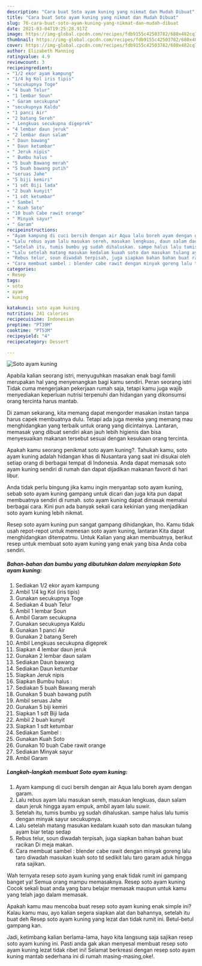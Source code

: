 ```yaml
---
description: "Cara buat Soto ayam kuning yang nikmat dan Mudah Dibuat"
title: "Cara buat Soto ayam kuning yang nikmat dan Mudah Dibuat"
slug: 76-cara-buat-soto-ayam-kuning-yang-nikmat-dan-mudah-dibuat
date: 2021-03-04T19:25:28.917Z
image: https://img-global.cpcdn.com/recipes/fdb9155c42503782/680x482cq70/soto-ayam-kuning-foto-resep-utama.jpg
thumbnail: https://img-global.cpcdn.com/recipes/fdb9155c42503782/680x482cq70/soto-ayam-kuning-foto-resep-utama.jpg
cover: https://img-global.cpcdn.com/recipes/fdb9155c42503782/680x482cq70/soto-ayam-kuning-foto-resep-utama.jpg
author: Elizabeth Manning
ratingvalue: 4.9
reviewcount: 3
recipeingredient:
- "1/2 ekor ayam kampung"
- "1/4 kg Kol iris tipis"
- "secukupnya Toge"
- "4 buah Telur"
- "1 lembar Soun"
- " Garam secukupna"
- "secukupnya Kaldu"
- "1 panci Air"
- "2 batang Sereh"
- " Lengkuas secukupna digeprek"
- "4 lembar daun jeruk"
- "2 lembar daun salam"
- " Daun bawang"
- " Daun ketumbar"
- " Jeruk nipis"
- " Bumbu halus "
- "5 buah Bawang merah"
- "5 buah bawang putih"
- "seruas Jahe"
- "5 biji kemiri"
- "1 sdt Biji lada"
- "2 buah kunyit"
- "1 sdt ketumbar"
- " Sambel "
- " Kuah Soto"
- "10 buah Cabe rawit orange"
- " Minyak sayur"
- " Garam"
recipeinstructions:
- "Ayam kampung di cuci bersih dengan air Aqua lalu boreh ayam dengan garam."
- "Lalu rebus ayam lalu masukan sereh, masukan lengkuas, daun salam daun jeruk hingga ayam empuk, ambil ayam lalu suwir."
- "Setelah itu, tumis bumbu yg sudah dihaluskan. sampe halus lalu tumis dengan minyak sayur secukupnya."
- "Lalu setelah matang masukan kedalam kuaah soto dan masukan tulang ayam biar tetap sedap"
- "Rebus telur, soun diwadah terpisah, juga siapkan bahan bahan buat racikan Di meja makan."
- "Cara membuat sambel : blender cabe rawit dengan minyak goreng lalu taro diwadah masukan kuah soto td sedikit lalu taro garam aduk hingga rata sajikan."
categories:
- Resep
tags:
- soto
- ayam
- kuning

katakunci: soto ayam kuning 
nutrition: 241 calories
recipecuisine: Indonesian
preptime: "PT39M"
cooktime: "PT53M"
recipeyield: "4"
recipecategory: Dessert

---
```



![Soto ayam kuning](https://img-global.cpcdn.com/recipes/fdb9155c42503782/680x482cq70/soto-ayam-kuning-foto-resep-utama.jpg)

Apabila kalian seorang istri, menyuguhkan masakan enak bagi famili merupakan hal yang menyenangkan bagi kamu sendiri. Peran seorang istri Tidak cuma mengerjakan pekerjaan rumah saja, tetapi kamu juga wajib menyediakan keperluan nutrisi terpenuhi dan hidangan yang dikonsumsi orang tercinta harus mantab.

Di zaman  sekarang, kita memang dapat mengorder masakan instan tanpa harus capek membuatnya dulu. Tetapi ada juga mereka yang memang mau menghidangkan yang terbaik untuk orang yang dicintainya. Lantaran, memasak yang dibuat sendiri akan jauh lebih higienis dan bisa menyesuaikan makanan tersebut sesuai dengan kesukaan orang tercinta. 



Apakah kamu seorang penikmat soto ayam kuning?. Tahukah kamu, soto ayam kuning adalah hidangan khas di Nusantara yang saat ini disukai oleh setiap orang di berbagai tempat di Indonesia. Anda dapat memasak soto ayam kuning sendiri di rumah dan dapat dijadikan makanan favorit di hari libur.

Anda tidak perlu bingung jika kamu ingin menyantap soto ayam kuning, sebab soto ayam kuning gampang untuk dicari dan juga kita pun dapat membuatnya sendiri di rumah. soto ayam kuning dapat dimasak memalui berbagai cara. Kini pun ada banyak sekali cara kekinian yang menjadikan soto ayam kuning lebih nikmat.

Resep soto ayam kuning pun sangat gampang dihidangkan, lho. Kamu tidak usah repot-repot untuk memesan soto ayam kuning, lantaran Kita dapat menghidangkan ditempatmu. Untuk Kalian yang akan membuatnya, berikut resep untuk membuat soto ayam kuning yang enak yang bisa Anda coba sendiri.

<!--inarticleads1-->

##### Bahan-bahan dan bumbu yang dibutuhkan dalam menyiapkan Soto ayam kuning:

1. Sediakan 1/2 ekor ayam kampung
1. Ambil 1/4 kg Kol (iris tipis)
1. Gunakan secukupnya Toge
1. Sediakan 4 buah Telur
1. Ambil 1 lembar Soun
1. Ambil  Garam secukupna
1. Gunakan secukupnya Kaldu
1. Gunakan 1 panci Air
1. Gunakan 2 batang Sereh
1. Ambil  Lengkuas secukupna digeprek
1. Siapkan 4 lembar daun jeruk
1. Gunakan 2 lembar daun salam
1. Sediakan  Daun bawang
1. Sediakan  Daun ketumbar
1. Siapkan  Jeruk nipis
1. Siapkan  Bumbu halus :
1. Sediakan 5 buah Bawang merah
1. Gunakan 5 buah bawang putih
1. Ambil seruas Jahe
1. Gunakan 5 biji kemiri
1. Siapkan 1 sdt Biji lada
1. Ambil 2 buah kunyit
1. Siapkan 1 sdt ketumbar
1. Sediakan  Sambel :
1. Gunakan  Kuah Soto
1. Gunakan 10 buah Cabe rawit orange
1. Sediakan  Minyak sayur
1. Ambil  Garam




<!--inarticleads2-->

##### Langkah-langkah membuat Soto ayam kuning:

1. Ayam kampung di cuci bersih dengan air Aqua lalu boreh ayam dengan garam.
1. Lalu rebus ayam lalu masukan sereh, masukan lengkuas, daun salam daun jeruk hingga ayam empuk, ambil ayam lalu suwir.
1. Setelah itu, tumis bumbu yg sudah dihaluskan. sampe halus lalu tumis dengan minyak sayur secukupnya.
1. Lalu setelah matang masukan kedalam kuaah soto dan masukan tulang ayam biar tetap sedap
1. Rebus telur, soun diwadah terpisah, juga siapkan bahan bahan buat racikan Di meja makan.
1. Cara membuat sambel : blender cabe rawit dengan minyak goreng lalu taro diwadah masukan kuah soto td sedikit lalu taro garam aduk hingga rata sajikan.




Wah ternyata resep soto ayam kuning yang enak tidak rumit ini gampang banget ya! Semua orang mampu memasaknya. Resep soto ayam kuning Cocok sekali buat anda yang baru belajar memasak maupun untuk kamu yang telah jago dalam memasak.

Apakah kamu mau mencoba buat resep soto ayam kuning enak simple ini? Kalau kamu mau, ayo kalian segera siapkan alat dan bahannya, setelah itu buat deh Resep soto ayam kuning yang lezat dan tidak rumit ini. Betul-betul gampang kan. 

Jadi, ketimbang kalian berlama-lama, hayo kita langsung saja sajikan resep soto ayam kuning ini. Pasti anda gak akan menyesal membuat resep soto ayam kuning lezat tidak ribet ini! Selamat berkreasi dengan resep soto ayam kuning mantab sederhana ini di rumah masing-masing,oke!.

